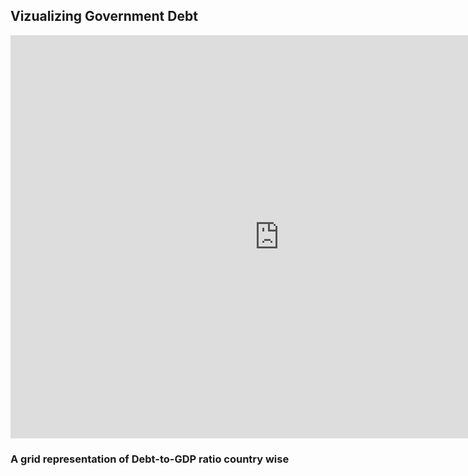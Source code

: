 ## Vizualizing Government Debt

<iframe src="https://data.oecd.org/chart/6v93" width="860" height="645" style="border: 0" mozallowfullscreen="true" webkitallowfullscreen="true" allowfullscreen="true"><a href="https://data.oecd.org/chart/6v93" target="_blank">OECD Chart: General government debt, Total, % of GDP, Annual, 2020</a></iframe>

### A grid representation of Debt-to-GDP ratio country wise

<div class="flourish-embed flourish-chart" data-src="visualisation/7644051"><script src="https://public.flourish.studio/resources/embed.js"></script></div>
